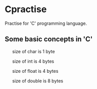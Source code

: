 # Cpractise
Practise for 'C' programming language.

## Some basic concepts in 'C'
<ol> size of char is 1 byte </ol>
<ol> size of int is 4 bytes </ol>
<ol> size of float is 4 bytes </ol>
<ol> size of double is 8 bytes </ol>
